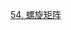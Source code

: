 [54. 螺旋矩阵](https://github.com/FengHaiTongLuo/LeetCode4Swift/blob/main/54.%20Spiral%20Matrix.swift)


